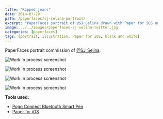```yaml
---
title: "Ripped jeans"
date: 2014-07-20
path: /paperfaces/sj-selina-portrait/
excerpt: "PaperFaces portrait of @SJ_Selina drawn with Paper for iOS on an iPad."
image: ../../images/paperfaces-sj-selina-twitter.jpg
categories: [paperfaces]
tags: [portrait, illustration, Paper for iOS, black and white]
---
```


PaperFaces portrait commission of [@SJ_Selina](https://twitter.com/SJ_Selina).

![Work in process screenshot](../../images/paperfaces-sj-selina-process-1-lg.jpg)

![Work in process screenshot](../../images/paperfaces-sj-selina-process-2-lg.jpg)

![Work in process screenshot](../../images/paperfaces-sj-selina-process-3-lg.jpg)

![Work in process screenshot](../../images/paperfaces-sj-selina-process-4-lg.jpg)

**Tools used:**

- [Pogo Connect Bluetooth Smart Pen](https://www.amazon.com/gp/product/B009K448L4/ref=as_li_ss_tl?ie=UTF8&camp=1789&creative=390957&creativeASIN=B009K448L4&linkCode=as2&tag=mademist-20)
- [Paper for iOS](https://paper.bywetransfer.com/)
